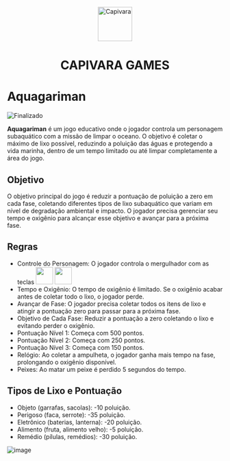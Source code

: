<p align="center">
  <img src="UnityProject/Assets/MyAssets/capivara.png" alt="Capivara" width="80" height="80">
</p>

<h1 align="center">CAPIVARA GAMES</h1>

# Aquagariman

![Finalizado](https://img.shields.io/badge/Status-Finalizado-green)

__Aquagariman__ é um jogo educativo onde o jogador controla um personagem subaquático com a missão de limpar o oceano. O objetivo é coletar o máximo de lixo possível, reduzindo a poluição das águas e protegendo a vida marinha, dentro de um tempo limitado ou até limpar completamente a área do jogo. 

## Objetivo
O objetivo principal do jogo é reduzir a pontuação de poluição a zero em cada fase, coletando diferentes tipos de lixo subaquático que variam em nível de degradação ambiental e impacto. O jogador precisa gerenciar seu tempo e oxigênio para alcançar esse objetivo e avançar para a próxima fase.

## Regras
* Controle do Personagem: O jogador controla o mergulhador com as teclas <img src="https://github.com/user-attachments/assets/484ccedb-62da-4ccc-af31-df6c49ee854e" width="40" height="40"> <img src="https://github.com/user-attachments/assets/18fc1182-1bc9-43f6-b484-d6c9d6c5a40e" width="40" height="40">
* Tempo e Oxigênio: O tempo de oxigênio é limitado. Se o oxigênio acabar antes de coletar todo o lixo, o jogador perde.
* Avançar de Fase: O jogador precisa coletar todos os itens de lixo e atingir a pontuação zero para passar para a próxima fase.
* Objetivo de Cada Fase: Reduzir a pontuação a zero coletando o lixo e evitando perder o oxigênio.
* Pontuação Nível 1: Começa com 500 pontos.
* Pontuação Nível 2: Começa com 250 pontos.
* Pontuação Nível 3: Começa com 150 pontos.
* Relógio: Ao coletar a ampulheta, o jogador ganha mais tempo na fase, prolongando o oxigênio disponível.
* Peixes: Ao matar um peixe é perdido 5 segundos do tempo.

## Tipos de Lixo e Pontuação
* Objeto (garrafas, sacolas): -10 poluição.
* Perigoso (faca, serrote): -35 poluição.
* Eletrônico (baterias, lanterna): -20 poluição.
* Alimento (fruta, alimento velho): -5 poluição.
* Remédio (pílulas, remédios): -30 poluição.

![image](https://github.com/user-attachments/assets/f7d7cc60-a4d9-4550-ae1e-2cc725a1a48c)
